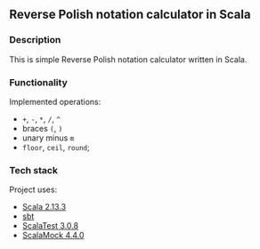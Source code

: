 ## Reverse Polish notation calculator in Scala

### Description
This is simple Reverse Polish notation calculator written in Scala.

### Functionality
Implemented operations:
* `+`, `-`, `*`, `/`, `^`
* braces `(`, `)`
* unary minus `m`
* `floor`, `ceil`, `round`;

### Tech stack
Project uses:
* [Scala 2.13.3](https://www.scala-lang.org/)
* [sbt](https://www.scala-sbt.org/)
* [ScalaTest 3.0.8](https://www.scalatest.org/)
* [ScalaMock 4.4.0](https://scalamock.org/)
